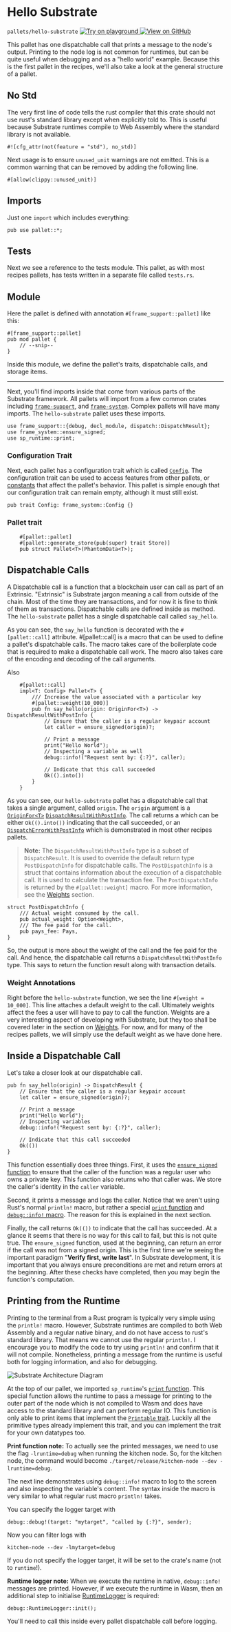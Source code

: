 # Hello Substrate

`pallets/hello-substrate`
<a target="_blank" href="https://playground.substrate.dev/?deploy=recipes&files=%2Fhome%2Fsubstrate%2Fworkspace%2Fpallets%2Fhello-substrate%2Fsrc%2Flib.rs">
<img src="https://img.shields.io/badge/Playground-Try%20it!-brightgreen?logo=Parity%20Substrate" alt ="Try on playground"/>
</a>
<a target="_blank" href="https://github.com/substrate-developer-hub/recipes/tree/master/pallets/hello-substrate/src/lib.rs">
<img src="https://img.shields.io/badge/Github-View%20Code-brightgreen?logo=github" alt ="View on GitHub"/>
</a>

This pallet has one dispatchable call that prints a message to the node's output. Printing to the
node log is not common for runtimes, but can be quite useful when debugging and as a "hello world"
example. Because this is the first pallet in the recipes, we'll also take a look at the general
structure of a pallet.

## No Std

The very first line of code tells the rust compiler that this crate should not use rust's standard
library except when explicitly told to. This is useful because Substrate runtimes compile to Web
Assembly where the standard library is not available.

```rust, ignore
#![cfg_attr(not(feature = "std"), no_std)]
```

Next usage is to ensure `unused_unit` warnings are not emitted. This is a common warning that can be
removed by adding the following line.

```rust, ignore
#[allow(clippy::unused_unit)]
```

## Imports

Just one `import` which includes everything:

```rust, ignore
pub use pallet::*;
```

## Tests

Next we see a reference to the tests module. This pallet, as with most recipes pallets, has tests
written in a separate file called `tests.rs`.

## Module

Here the pallet is defined with annotation `#[frame_support::pallet]` like this:

```rust, ignore
#[frame_support::pallet]
pub mod pallet {
	// --snip--
}
```

Inside this module, we define the pallet's traits, dispatchable calls, and storage items.

---

Next, you'll find imports inside that come from various parts of the Substrate framework. All
pallets will import from a few common crates including
[`frame-support`](https://substrate.dev/rustdocs/v3.0.0/frame_support/index.html), and
[`frame-system`](https://substrate.dev/rustdocs/v3.0.0/frame_system/index.html). Complex pallets
will have many imports. The `hello-substrate` pallet uses these imports.

```rust, ignore
use frame_support::{debug, decl_module, dispatch::DispatchResult};
use frame_system::ensure_signed;
use sp_runtime::print;
```

### Configuration Trait

Next, each pallet has a configuration trait which is called
[`Config`](https://substrate.dev/rustdocs/v3.0.0/frame_system/pallet/trait.Config.html). The
configuration trait can be used to access features from other pallets, or
[constants](./constants.md) that affect the pallet's behavior. This pallet is simple enough that our
configuration trait can remain empty, although it must still exist.

```rust, ignore
pub trait Config: frame_system::Config {}
```

### Pallet trait

```rust, ignore
	#[pallet::pallet]
	#[pallet::generate_store(pub(super) trait Store)]
	pub struct Pallet<T>(PhantomData<T>);
```

## Dispatchable Calls

A Dispatchable call is a function that a blockchain user can call as part of an Extrinsic.
"Extrinsic" is Substrate jargon meaning a call from outside of the chain. Most of the time they are
transactions, and for now it is fine to think of them as transactions. Dispatchable calls are
defined inside as method. The `hello-substrate` pallet has a single dispatchable call called
`say_hello`.

As you can see, the `say_hello` function is decorated with the `#[pallet::call]`
attribute. #[pallet::call] is a macro that can be used to define a pallet's dispatchable calls. The
macro takes care of the boilerplate code that is required to make a dispatchable call work. The
macro also takes care of the encoding and decoding of the call arguments.

Also

```rust, ignore
	#[pallet::call]
	impl<T: Config> Pallet<T> {
		/// Increase the value associated with a particular key
		#[pallet::weight(10_000)]
		pub fn say_hello(origin: OriginFor<T>) -> DispatchResultWithPostInfo {
			// Ensure that the caller is a regular keypair account
			let caller = ensure_signed(origin)?;

			// Print a message
			print("Hello World");
			// Inspecting a variable as well
			debug::info!("Request sent by: {:?}", caller);

			// Indicate that this call succeeded
			Ok(().into())
		}
	}
```

As you can see, our `hello-substrate` pallet has a dispatchable call that takes a single argument,
called `origin`. The `origin` argument is a
[`OriginFor<T>`](https://paritytech.github.io/substrate/master/frame_system/enum.Origin.html)
[`DispatchResultWithPostInfo`](https://paritytech.github.io/substrate/master/frame_support/dispatch/index.html#types).
The call returns a which can be either `Ok(().into())` indicating that the call succeeded, or an
[`DispatchErrorWithPostInfo`](https://paritytech.github.io/substrate/master/frame_support/dispatch/type.DispatchErrorWithPostInfo.html)
which is demonstrated in most other recipes pallets.

> **Note:** The `DispatchResultWithPostInfo` type is a subset of `DispatchResult`. It is used to
> override the default return type `PostDispatchInfo` for dispatchable calls. The `PostDispatchInfo`
> is a struct that contains information about the execution of a dispatchable call. It is used to
> calculate the transaction fee. The `PostDispatchInfo` is returned by the `#[pallet::weight]`
> macro. For more information, see the [Weights](./weights.md) section.

```rust, ignore
struct PostDispatchInfo {
	/// Actual weight consumed by the call.
	pub actual_weight: Option<Weight>,
	/// The fee paid for the call.
	pub pays_fee: Pays,
}
```

So, the output is more about the weight of the call and the fee paid for the call. And hence, the
dispatchable call returns a `DispatchResultWithPostInfo` type. This says to return the function
result along with transaction details.

### Weight Annotations

Right before the `hello-substrate` function, we see the line `#[weight = 10_000]`. This line
attaches a default weight to the call. Ultimately weights affect the fees a user will have to pay to
call the function. Weights are a very interesting aspect of developing with Substrate, but they too
shall be covered later in the section on [Weights](./weights.md). For now, and for many of the
recipes pallets, we will simply use the default weight as we have done here.

## Inside a Dispatchable Call

Let's take a closer look at our dispatchable call.

```rust, ignore
pub fn say_hello(origin) -> DispatchResult {
	// Ensure that the caller is a regular keypair account
	let caller = ensure_signed(origin)?;

	// Print a message
	print("Hello World");
	// Inspecting variables
	debug::info!("Request sent by: {:?}", caller);

	// Indicate that this call succeeded
	Ok(())
}
```

This function essentially does three things. First, it uses the
[`ensure_signed` function](https://substrate.dev/rustdocs/v3.0.0/frame_system/fn.ensure_signed.html)
to ensure that the caller of the function was a regular user who owns a private key. This function
also returns who that caller was. We store the caller's identity in the `caller` variable.

Second, it prints a message and logs the caller. Notice that we aren't using Rust's normal
`println!` macro, but rather a special
[`print` function](https://substrate.dev/rustdocs/v3.0.0/sp_runtime/fn.print.html) and
[`debug::info!` macro](https://substrate.dev/rustdocs/v3.0.0/frame_support/debug/macro.info.html).
The reason for this is explained in the next section.

Finally, the call returns `Ok(())` to indicate that the call has succeeded. At a glance it seems
that there is no way for this call to fail, but this is not quite true. The `ensure_signed`
function, used at the beginning, can return an error if the call was not from a signed origin. This
is the first time we're seeing the important paradigm "**Verify first, write last**". In Substrate
development, it is important that you always ensure preconditions are met and return errors at the
beginning. After these checks have completed, then you may begin the function's computation.

## Printing from the Runtime

Printing to the terminal from a Rust program is typically very simple using the `println!` macro.
However, Substrate runtimes are compiled to both Web Assembly and a regular native binary, and do
not have access to rust's standard library. That means we cannot use the regular `println!`. I
encourage you to modify the code to try using `println!` and confirm that it will not compile.
Nonetheless, printing a message from the runtime is useful both for logging information, and also
for debugging.

![Substrate Architecture Diagram](./img/substrate-architecture.png)

At the top of our pallet, we imported `sp_runtime`'s
[`print` function](https://substrate.dev/rustdocs/v3.0.0/sp_runtime/fn.print.html). This special
function allows the runtime to pass a message for printing to the outer part of the node which is
not compiled to Wasm and does have access to the standard library and can perform regular IO. This
function is only able to print items that implement the
[`Printable` trait](https://substrate.dev/rustdocs/v3.0.0/sp_runtime/traits/trait.Printable.html).
Luckily all the primitive types already implement this trait, and you can implement the trait for
your own datatypes too.

**Print function note:** To actually see the printed messages, we need to use the flag
`-lruntime=debug` when running the kitchen node. So, for the kitchen node, the command would become
`./target/release/kitchen-node --dev -lruntime=debug`.

The next line demonstrates using `debug::info!` macro to log to the screen and also inspecting the
variable's content. The syntax inside the macro is very similar to what regular rust macro
`println!` takes.

You can specify the logger target with

```rust, ignore
debug::debug!(target: "mytarget", "called by {:?}", sender);
```

Now you can filter logs with

```
kitchen-node --dev -lmytarget=debug
```

If you do not specify the logger target, it will be set to the crate's name (not to `runtime`!).

**Runtime logger note:** When we execute the runtime in native, `debug::info!` messages are printed.
However, if we execute the runtime in Wasm, then an additional step to initialise
[RuntimeLogger](https://substrate.dev/rustdocs/v3.0.0/frame_support/debug/struct.RuntimeLogger.html)
is required:

```
debug::RuntimeLogger::init();
```

You'll need to call this inside every pallet dispatchable call before logging.
